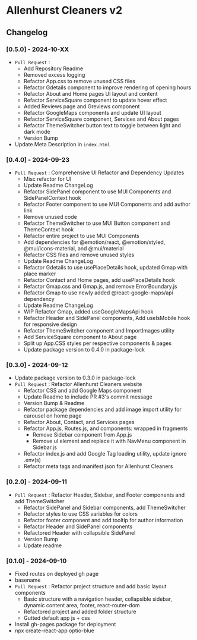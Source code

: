 # Allenhurst Cleaners v2

## Changelog

### [0.5.0] - 2024-10-XX

- `Pull Request` :
  - Add Repository Readme
  - Removed excess logging
  - Refactor App.css to remove unused CSS files
  - Refactor Gdetails component to improve rendering of opening hours
  - Refactor About and Home pages UI layout and content
  - Refactor ServiceSquare component to update hover effect
  - Added Reviews page and Greviews component
  - Refactor GoogleMaps components and update UI layout
  - Refactor ServiceSquare component, Services and About pages
  - Refactor ThemeSwitcher button text to toggle between light and dark mode
  - Version Bump
- Update Meta Description in `index.html`

### [0.4.0] - 2024-09-23

- `Pull Request` : Comprehensive UI Refactor and Dependency Updates
  - Misc refactor for UI
  - Update Readme ChangeLog
  - Refactor SidePanel component to use MUI Components and SidePanelContext hook
  - Refactor Footer component to use MUI Components and add author link
  - Remove unused code
  - Refactor ThemeSwitcher to use MUI Button component and ThemeContext hook
  - Refactor entire project to use MUI Components
  - Add dependencies for @emotion/react, @emotion/styled, @mui/icons-material, and @mui/material
  - Refactor CSS files and remove unused styles
  - Update Readme ChangeLog
  - Refactor Gdetails to use usePlaceDetails hook, updated Gmap with place marker
  - Refactor Contact and Home pages, add usePlaceDetails hook
  - Refactor Gmap.css and Gmap.js, and remove ErrorBoundary.js
  - Refactor Gmap to use newly added @react-google-maps/api dependency
  - Update Readme ChangeLog
  - WIP Refactor Gmap, added useGoogleMapsApi hook
  - Refactor Header and SidePanel components, Add useIsMobile hook for responsive design
  - Refactor ThemeSwitcher component and ImportImages utility
  - Add ServiceSquare component to About page
  - Split up App.CSS styles per respective components & pages
  - Update package version to 0.4.0 in package-lock

### [0.3.0] - 2024-09-12

- Update package version to 0.3.0 in package-lock
- `Pull Request` : Refactor Allenhurst Cleaners website
  - Refactor CSS and add Google Maps component
  - Update Readme to include PR #3's commit message
  - Version Bump & Readme
  - Refactor package dependencies and add image import utility for carousel on home page
  - Refactor About, Contact, and Services pages
  - Refactor App.js, Routes.js, and components: wrapped in fragments
    - Remove Sidebar component from App.js
    - Remove ul element and replace it with NavMenu component in Sidebar.js
  - Refactor index.js and add Google Tag loading utility, update ignore .env(s)
  - Refactor meta tags and manifest.json for Allenhurst Cleaners

### [0.2.0] - 2024-09-11

- `Pull Request` : Refactor Header, Sidebar, and Footer components and add ThemeSwitcher
  - Refactor SidePanel and Sidebar components, add ThemeSwitcher
  - Refactor styles to use CSS variables for colors
  - Refactor footer component and add tooltip for author information
  - Refactor Header and SidePanel components
  - Refactored Header with collapsible SidePanel
  - Version Bump
  - Update readme

### [0.1.0] - 2024-09-10

- Fixed routes on deployed gh page
- basename
- `Pull Request` : Refactor project structure and add basic layout components
  - Basic structure with a navigation header, collapsible sidebar, dynamic content area, footer, react-router-dom
  - Refactored project and added folder structure
  - Gutted default app js + css
- Install gh-pages package for deployment
- npx create-react-app optio-blue
